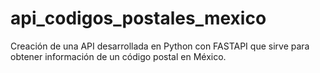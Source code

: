 # api_codigos_postales_mexico
Creación de una API desarrollada en Python con FASTAPI que sirve para obtener información de un código postal en México.
